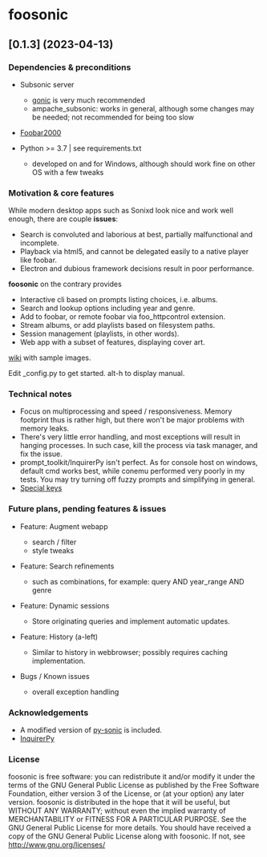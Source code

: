# foosonic

## [0.1.3] (2023-04-13)


### Dependencies & preconditions

* Subsonic server
    * [gonic](https://github.com/sentriz/gonic) is very much recommended
    * ampache_subsonic: works in general, although some changes may be needed; not recommended for being too slow

* [Foobar2000](https://www.foobar2000.org/)

* Python >= 3.7 | see requirements.txt
    * developed on and for Windows, although should work fine on other OS with a few tweaks


### Motivation & core features

While modern desktop apps such as Sonixd look nice and work well enough, there are couple **issues**:
* Search is convoluted and laborious at best, partially malfunctional and incomplete.
* Playback via html5, and cannot be delegated easily to a native player like foobar.
* Electron and dubious framework decisions result in poor performance.

**foosonic** on the contrary provides
* Interactive cli based on prompts listing choices, i.e. albums.
* Search and lookup options including year and genre.
* Add to foobar, or remote foobar via foo_httpcontrol extension.
* Stream albums, or add playlists based on filesystem paths.
* Session management (playlists, in other words).
* Web app with a subset of features, displaying cover art.

[wiki](https://github.com/robot3498712/foosonic/wiki/foosonic-wiki) with sample images.

Edit _config.py to get started. alt-h to display manual.


### Technical notes

* Focus on multiprocessing and speed / responsiveness. Memory footprint thus is rather high, but there won't be major problems with memory leaks.
* There's very little error handling, and most exceptions will result in hanging processes. In such case, kill the process via task manager, and fix the issue.
* prompt_toolkit/InquirerPy isn't perfect. As for console host on windows, default cmd works best, while conemu performed very poorly in my tests. You may try turning off fuzzy prompts and simplifying in general.
* [Special keys](https://python-prompt-toolkit.readthedocs.io/en/master/pages/advanced_topics/key_bindings.html#list-of-special-keys)


### Future plans, pending features & issues

* Feature: Augment webapp
    * search / filter
    * style tweaks

* Feature: Search refinements
	* such as combinations, for example: query AND year_range AND genre

* Feature: Dynamic sessions
    * Store originating queries and implement automatic updates.

* Feature: History (a-left)
    * Similar to history in webbrowser; possibly requires caching implementation.

* Bugs / Known issues
    * overall exception handling


### Acknowledgements

* A modified version of [py-sonic](https://github.com/crustymonkey/py-sonic) is included.
* [InquirerPy](https://github.com/kazhala/InquirerPy)


### License

foosonic is free software: you can redistribute it and/or modify it under the terms of the GNU General Public License as published by the Free Software Foundation, either version 3 of the License, or (at your option) any later version.
foosonic is distributed in the hope that it will be useful, but WITHOUT ANY WARRANTY; without even the implied warranty of MERCHANTABILITY or FITNESS FOR A PARTICULAR PURPOSE. See the GNU General Public License for more details.
You should have received a copy of the GNU General Public License along with foosonic. If not, see <http://www.gnu.org/licenses/>
